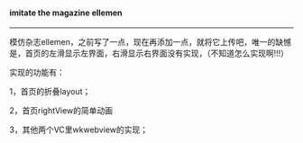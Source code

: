 

#### imitate the magazine ellemen 

---

模仿杂志ellemen，之前写了一点，现在再添加一点，就将它上传吧，唯一的缺憾是，首页的左滑显示左界面，右滑显示右界面没有实现，（不知道怎么实现啊!!!）

实现的功能有：
  
  1，首页的折叠layout；
  
  2，首页rightView的简单动画
  
  3，其他两个VC里wkwebview的实现；
  
  
  
